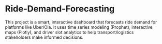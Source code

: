 # Ride-Demand-Forecasting
This project is a smart, interactive dashboard that forecasts ride demand for platforms like Uber/Ola. It uses time series modeling (Prophet), interactive maps (Plotly), and driver slot analytics to help transport/logistics stakeholders make informed decisions.
